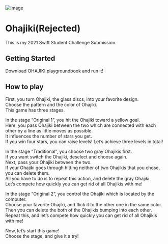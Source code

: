 ![image](https://user-images.githubusercontent.com/64585806/120313422-e42f4f00-c314-11eb-9804-3401ed13f0fe.png)  

# Ohajiki(Rejected)
This is my 2021 Swift Student Challenge Submission.
## Getting Started
Download OHAJIKI.playgroundbook and run it!
## How to play

First, you turn Ohajiki, the glass discs, into your favorite design.  
Choose the pattern and the color of Ohajiki.  
This game has three stages.   

In the stage “Original 1”, you hit the Ohajiki toward a yellow goal.  
Here, you pass Ohajiki between the two which are connected with each other by a line as little moves as possible.  
It influences the number of stars you get.  
If you win four stars, you can raise levels! Let’s achieve three levels in total!  

In the stage “Traditional”, you choose two gray Ohajikis first.  
If you want switch the Ohajiki, deselect and choose again.  
Next, pass your Ohajiki between the two.  
If your Ohajiki goes through hitting neither of two Ohajikis that you chose, you can delete them.  
All you have to do is to repeat this action, and delete the gray Ohajiki.  
Let’s compete how quickly you can get rid of all Ohajikis with me!  

In the stage “Original 2”, you control the Ohajiki which is located by the computer.  
Choose your favorite Ohajiki, and flick it to the other one in the same color.   
Then you can delete the both of the Ohajikis bumping into each other.  
Repeat this, and let’s compete how quickly you can get rid of all Ohajikis with me!  

Now, let’s start this game!  
Choose the stage, and give it a try!  
